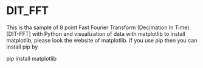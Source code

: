 # DIT_FFT
This is tha sample of 8 point Fast Fourier Transform (Decimation In Time) [DIT-FFT] with Python and visualization of data with matplotlib
to install matplotlib, please look the website of matplotlib.
If you use pip then you can install pip by

pip install matplotlib
